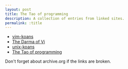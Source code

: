 ```yaml
---
layout: post
title: The Tao of programming
description: A collection of entries from linked sites.
permalink: :title
---
```


  * [vim-koans](https://sanctum.geek.nz/arabesque/vim-koans/)
  * [The Darma of Vi](https://blog.samwhited.com/2015/04/the-dharma-of-vi/)
  * [unix-koans](http://www.catb.org/esr/writings/unix-koans/introduction.html)
  * [The Tao of programming](http://canonical.org/~kragen/tao-of-programming.html)

Don't forget about archive.org if the links are broken.
